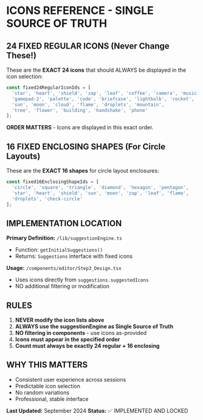 # ICONS REFERENCE - SINGLE SOURCE OF TRUTH

## 24 FIXED REGULAR ICONS (Never Change These!)

These are the **EXACT 24 icons** that should ALWAYS be displayed in the icon selection:

```typescript
const fixed24RegularIconIds = [
  'star', 'heart', 'shield', 'zap', 'leaf', 'coffee', 'camera', 'music', 
  'gamepad-2', 'palette', 'code', 'briefcase', 'lightbulb', 'rocket', 
  'sun', 'moon', 'cloud', 'flame', 'droplets', 'mountain', 
  'tree', 'flower', 'building', 'handshake', 'phone'
];
```

**ORDER MATTERS** - Icons are displayed in this exact order.

## 16 FIXED ENCLOSING SHAPES (For Circle Layouts)

These are the **EXACT 16 shapes** for circle layout enclosures:

```typescript
const fixed16EnclosingShapeIds = [
  'circle', 'square', 'triangle', 'diamond', 'hexagon', 'pentagon', 
  'star', 'heart', 'shield', 'sun', 'moon', 'zap', 'leaf', 'flame', 
  'droplets', 'check-circle'
];
```

## IMPLEMENTATION LOCATION

**Primary Definition:** `/lib/suggestionEngine.ts`
- Function: `getInitialSuggestions()`
- Returns: `Suggestions` interface with fixed icons

**Usage:** `/components/editor/Step3_Design.tsx`
- Uses icons directly from `suggestions.suggestedIcons`
- NO additional filtering or modification

## RULES

1. **NEVER modify the icon lists above**
2. **ALWAYS use the suggestionEngine as Single Source of Truth**  
3. **NO filtering in components** - use icons as-provided
4. **Icons must appear in the specified order**
5. **Count must always be exactly 24 regular + 16 enclosing**

## WHY THIS MATTERS

- Consistent user experience across sessions
- Predictable icon selection
- No random variations
- Professional, stable interface

**Last Updated:** September 2024
**Status:** ✅ IMPLEMENTED AND LOCKED